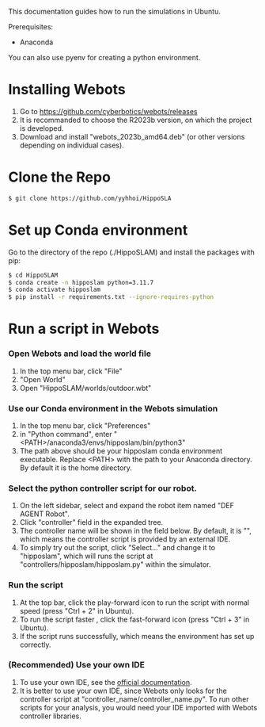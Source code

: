 This documentation guides how to run the simulations in Ubuntu.

Prerequisites:
- Anaconda

You can also use pyenv for creating a python environment. 


# Installing Webots
1. Go to https://github.com/cyberbotics/webots/releases
2. It is recommanded to choose the R2023b version, on which the project is developed.
3. Download and install "webots_2023b_amd64.deb" (or other versions depending on individual cases).

# Clone the Repo
```bash
$ git clone https://github.com/yyhhoi/HippoSLA
```

# Set up Conda environment
Go to the directory of the repo (./HippoSLAM) and install the packages with pip:
```bash
$ cd HippoSLAM
$ conda create -n hipposlam python=3.11.7
$ conda activate hipposlam
$ pip install -r requirements.txt --ignore-requires-python
```

# Run a  script in Webots
### Open Webots and load the world file
1. In the top menu bar, click "File" 
2. "Open World" 
3. Open "HippoSLAM/worlds/outdoor.wbt"


### Use our Conda environment in the Webots simulation
1. In the top menu bar, click "Preferences" 
2. in "Python command", enter "\<PATH\>/anaconda3/envs/hipposlam/bin/python3"
3. The path above should be your hipposlam conda environment executable. Replace \<PATH\> with the path to your Anaconda directory. By default it is the home directory.
   
	
### Select the python controller script for our robot.
1. On the left sidebar, select and expand the robot item named "DEF AGENT Robot". 
2. Click "controller" field in the expanded tree. 
3. The controller name will be shown in the field below. By default, it is "<extern>", which means the controller script is provided by an external IDE. 
4. To simply try out the script, click "Select..." and change it to "hipposlam", which will runs the script at "controllers/hipposlam/hipposlam.py" within the simulator.

### Run the script
1. At the top bar, click the play-forward icon to run the script with normal speed (press "Ctrl + 2" in Ubuntu).
2. To run the script faster , click the fast-forward icon  (press "Ctrl + 3" in Ubuntu).
3. If the script runs successfully, which means the environment has set up correctly.

### (Recommended) Use your own IDE
1. To use your own IDE, see the [official documentation](https://cyberbotics.com/doc/guide/using-your-ide). 
2. It is better to use your own IDE, since Webots only looks for the controller script at "controller_name/controller_name.py". To run other scripts for your analysis, you would need your IDE imported with Webots controller libraries.

